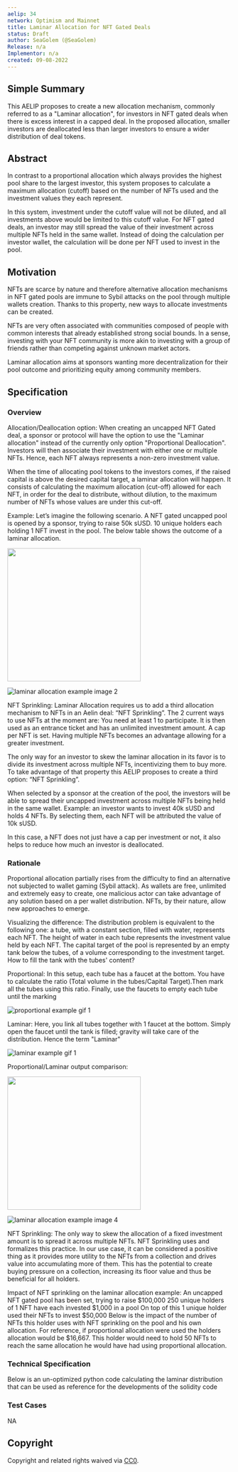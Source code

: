 ```yaml
---
aelip: 34
network: Optimism and Mainnet
title: Laminar Allocation for NFT Gated Deals
status: Draft
author: SeaGolem (@SeaGolem)
Release: n/a
Implementor: n/a
created: 09-08-2022
---
```


## Simple Summary

This AELIP proposes to create a new allocation mechanism, commonly referred to as a "Laminar allocation", for investors in NFT gated deals when there is excess interest in a capped deal. In the proposed allocation, smaller investors are deallocated less than larger investors to ensure a wider distribution of deal tokens.

## Abstract

In contrast to a proportional allocation which always provides the highest pool share to the largest investor, this system proposes to calculate a maximum allocation (cutoff) based on the number of NFTs used and the investment values they each represent.

In this system, investment under the cutoff value will not be diluted, and all investments above would be limited to this cutoff value. For NFT gated deals, an investor may still spread the value of their investment across multiple NFTs held in the same wallet. Instead of doing the calculation per investor wallet, the calculation will be done per NFT used to invest in the pool.

## Motivation

NFTs are scarce by nature and therefore alternative allocation mechanisms in NFT gated pools are immune to Sybil attacks on the pool through multiple wallets creation. Thanks to this property, new ways to allocate investments can be created.

NFTs are very often associated with communities composed of people with common interests that already established strong social bounds. In a sense, investing with your NFT community is more akin to investing with a group of friends rather than competing against unknown market actors.

Laminar allocation aims at sponsors wanting more decentralization for their pool outcome and prioritizing equity among community members.

## Specification

### Overview

Allocation/Deallocation option:
When creating an uncapped NFT Gated deal, a sponsor or protocol will have the option to use the "Laminar allocation" instead of the currently only option "Proportional Deallocation". Investors will then associate their investment with either one or multiple NFTs. Hence, each NFT always represents a non-zero investment value.

When the time of allocating pool tokens to the investors comes, if the raised capital is above the desired capital target, a laminar allocation will happen. It consists of calculating the maximum allocation (cut-off) allowed for each NFT, in order for the deal to distribute, without dilution, to the maximum number of NFTs whose values are under this cut-off.

Example:
Let’s imagine the following scenario. A NFT gated uncapped pool is opened by a sponsor, trying to raise 50k sUSD. 10 unique holders each holding 1 NFT invest in the pool. The below table shows the outcome of a laminar allocation.

<img src="/laminar_1.png"  width="300" height="300">

![laminar allocation example image 2](/laminar_2.png 'Laminar Allocation')

NFT Sprinkling:
Laminar Allocation requires us to add a third allocation mechanism to NFTs in an Aelin deal: “NFT Sprinkling”. The 2 current ways to use NFTs at the moment are:
You need at least 1 to participate. It is then used as an entrance ticket and has an unlimited investment amount.
A cap per NFT is set. Having multiple NFTs becomes an advantage allowing for a greater investment.

The only way for an investor to skew the laminar allocation in its favor is to divide its investment across multiple NFTs, incentivizing them to buy more. To take advantage of that property this AELIP proposes to create a third option: “NFT Sprinkling”.

When selected by a sponsor at the creation of the pool, the investors will be able to spread their uncapped investment across multiple NFTs being held in the same wallet. Example: an investor wants to invest 40k sUSD and holds 4 NFTs. By selecting them, each NFT will be attributed the value of 10k sUSD.

In this case, a NFT does not just have a cap per investment or not, it also helps to reduce how much an investor is deallocated.

### Rationale

Proportional allocation partially rises from the difficulty to find an alternative not subjected to wallet gaming (Sybil attack). As wallets are free, unlimited and extremely easy to create, one malicious actor can take advantage of any solution based on a per wallet distribution. NFTs, by their nature, allow new approaches to emerge.

Visualizing the difference:
The distribution problem is equivalent to the following one: a tube, with a constant section, filled with water, represents each NFT. The height of water in each tube represents the investment value held by each NFT. The capital target of the pool is represented by an empty tank below the tubes, of a volume corresponding to the investment target. How to fill the tank with the tubes' content?

Proportional:
In this setup, each tube has a faucet at the bottom. You have to calculate the ratio (Total volume in the tubes/Capital Target).Then mark all the tubes using this ratio. Finally, use the faucets to empty each tube until the marking

![proportional example gif 1](/proportional.gif 'Proportional')

Laminar:
Here, you link all tubes together with 1 faucet at the bottom.
Simply open the faucet until the tank is filled; gravity will take care of the distribution. Hence the term "Laminar"

![laminar example gif 1](/laminar.gif 'Laminar')

Proportional/Laminar output comparison:

<img src="/laminar_3.png"  width="300" height="300">

![laminar allocation example image 4](/laminar_4.png 'Laminar vs Proportional')

NFT Sprinkling:
The only way to skew the allocation of a fixed investment amount is to spread it across multiple NFTs. NFT Sprinkling uses and formalizes this practice. In our use case, it can be considered a positive thing as it provides more utility to the NFTs from a collection and drives value into accumulating more of them. This has the potential to create buying pressure on a collection, increasing its floor value and thus be beneficial for all holders.

Impact of NFT sprinkling on the laminar allocation example:
An uncapped NFT gated pool has been set, trying to raise $100,000
250 unique holders of 1 NFT have each invested $1,000 in a pool
On top of this 1 unique holder used their NFTs to invest $50,000
Below is the impact of the number of NFTs this holder uses with NFT sprinkling on the pool and his own allocation. For reference, if proportional allocation were used the holders allocation would be $16,667.
This holder would need to hold 50 NFTs to reach the same allocation he would have had using proportional allocation.

### Technical Specification

Below is an un-optimized python code calculating the laminar distribution that can be used as reference for the developments of the solidity code

### Test Cases

NA

## Copyright

Copyright and related rights waived via [CC0](https://creativecommons.org/publicdomain/zero/1.0/).
